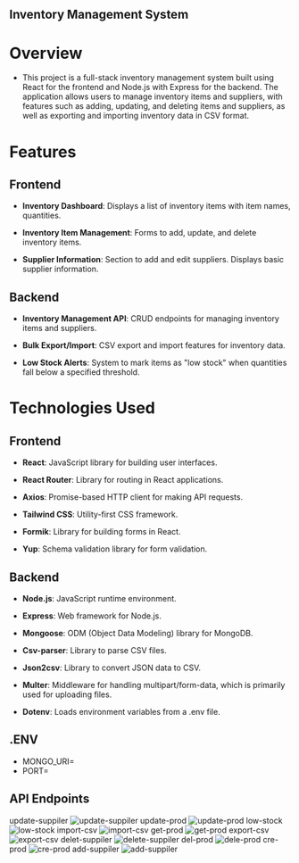 ## Inventory Management System

# Overview
- This project is a full-stack inventory management system built using React for the frontend and Node.js with Express for the backend. The application allows users to manage inventory items and suppliers, with features such as adding, updating, and deleting items and suppliers, as well as exporting and importing inventory data in CSV format.

# Features

## Frontend
- **Inventory Dashboard**: Displays a list of inventory items with item names, quantities.

- **Inventory Item Management**: Forms to add, update, and delete inventory items. 

- **Supplier Information**: Section to add and edit suppliers. Displays basic supplier information.

## Backend
- **Inventory Management API**: CRUD endpoints for managing inventory items and suppliers.

- **Bulk Export/Import**: CSV export and import features for inventory data.

- **Low Stock Alerts**: System to mark items as "low stock" when quantities fall below a specified threshold.

# Technologies Used

## Frontend

- **React**: JavaScript library for building user interfaces.

- **React Router**: Library for routing in React applications.

- **Axios**: Promise-based HTTP client for making API requests.

- **Tailwind CSS**: Utility-first CSS framework.

- **Formik**: Library for building forms in React.

- **Yup**: Schema validation library for form validation.

## Backend

- **Node.js**: JavaScript runtime environment.

- **Express**: Web framework for Node.js.

- **Mongoose**: ODM (Object Data Modeling) library for MongoDB.

- **Csv-parser**: Library to parse CSV files.

- **Json2csv**: Library to convert JSON data to CSV.

- **Multer**: Middleware for handling multipart/form-data, which is primarily used for uploading files.

- **Dotenv**: Loads environment variables from a .env file.

## .ENV
- MONGO_URI=
- PORT=

## API Endpoints

update-suppiler
![update-suppiler](https://github.com/user-attachments/assets/02f8780b-6918-4400-ba97-900b9ccbc3be)
update-prod
![update-prod](https://github.com/user-attachments/assets/8064baec-2087-43d0-812c-fbe8b93de52f)
low-stock
![low-stock](https://github.com/user-attachments/assets/a44807a6-8bf3-491c-a912-3b7b365ad2d8)
import-csv
![import-csv](https://github.com/user-attachments/assets/6b67f372-73a2-4666-9b78-a2c2c479e4da)
get-prod
![get-prod](https://github.com/user-attachments/assets/29ae68f1-89bf-4ce2-84a6-45a99784410e)
export-csv
![export-csv](https://github.com/user-attachments/assets/d4a30495-5970-4a7b-b995-c8fa93ab76c5)
delet-suppiler
![delete-suppiler](https://github.com/user-attachments/assets/a15d986f-ffcc-4d23-a92b-7936cb5e334b)
del-prod
![dele-prod](https://github.com/user-attachments/assets/ee88c18b-4148-4f8d-8058-4a957cf8a690)
cre-prod
![cre-prod](https://github.com/user-attachments/assets/c77ba70c-f656-4ca2-9352-d3aff565a3c0)
add-suppiler
![add-suppiler](https://github.com/user-attachments/assets/48942ab8-f84d-4cff-b612-e7af9ceab77f)



